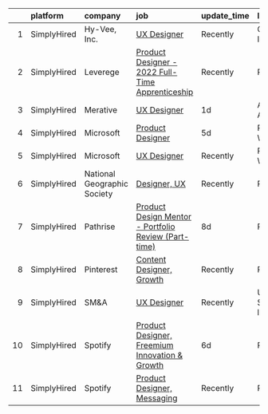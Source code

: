 

|    | platform    | company                     | job                                                                                                                                                          | update_time   | location                   |
|---:|:------------|:----------------------------|:-------------------------------------------------------------------------------------------------------------------------------------------------------------|:--------------|:---------------------------|
|  1 | SimplyHired | Hy-Vee, Inc.                | [UX Designer](https://www.simplyhired.com/job/91fCkVNCwnGC3kROUQjV3XBN-uDrUnSXTt2qHhHxte4i2VS_bgBndA?q=ux+designer)                                          | Recently      | Grimes, IA                 |
|  2 | SimplyHired | Leverege                    | [Product Designer - 2022 Full-Time Apprenticeship](https://www.simplyhired.com/job/f2PnrkNkoKjnF_c7MsOM41LbDj7RDHIKkfuGC1pKOOPB0dNQ0HmV5w?q=ux+designer)     | Recently      | Remote                     |
|  3 | SimplyHired | Merative                    | [UX Designer](https://www.simplyhired.com/job/1XkrOoi6EVcAzpOdj4xH6nJn3amcwgrkgy0Y-U-ilF390zyUp7Wnug?q=ux+designer)                                          | 1d            | Ann Arbor, MI              |
|  4 | SimplyHired | Microsoft                   | [Product Designer](https://www.simplyhired.com/job/ITXMljPORnBMdUI3mOh3c7vy4qveKf6JA5NCclGMPqtS_gk_oi4SjA?q=ux+designer)                                     | 5d            | Redmond, WA                |
|  5 | SimplyHired | Microsoft                   | [UX Designer](https://www.simplyhired.com/job/CP6E__rj_W36mZHfZywlLW5ExNh7YN9mrmS4g5XLD-gZn3PRTDITUA?q=ux+designer)                                          | Recently      | Redmond, WA                |
|  6 | SimplyHired | National Geographic Society | [Designer, UX](https://www.simplyhired.com/job/AcXhbHTwB0bLA8e_dNWXzySwptcIR4ncpJ0NgLaQG45NhayynKyMMg?q=ux+designer)                                         | Recently      | Remote                     |
|  7 | SimplyHired | Pathrise                    | [Product Design Mentor - Portfolio Review (Part-time)](https://www.simplyhired.com/job/7s_pMMerRaTgxgns9-nYH4c9f7Icxn2ZG_JqVI4e-yBYBrZMLnrNHA?q=ux+designer) | 8d            | Remote                     |
|  8 | SimplyHired | Pinterest                   | [Content Designer, Growth](https://www.simplyhired.com/job/r3rLZ8wDZxpE9zJ0WmWmkB6vKADvM4enwQNvRoPjurIWqrAC4bhnpw?q=ux+designer)                             | Recently      | Remote                     |
|  9 | SimplyHired | SM&A                        | [UX Designer](https://www.simplyhired.com/job/TzhjD3T3D3efB80un8SBy3gAdAz_XmE8BefzSkjlQM1RRm2ql2yCqg?q=ux+designer)                                          | Recently      | United States +4 locations |
| 10 | SimplyHired | Spotify                     | [Product Designer, Freemium Innovation & Growth](https://www.simplyhired.com/job/Kvw_SiGrQB-4O_L_w6kE8LRwEA9nFhTEvN3SB40918E8kMG3aqYvqg?q=ux+designer)       | 6d            | Remote                     |
| 11 | SimplyHired | Spotify                     | [Product Designer, Messaging](https://www.simplyhired.com/job/MskVA3Mrk0NQAmQNZQt-KyKVEwFa_2bK7TqsQG7Nj6LJSUSAkwGETw?q=ux+designer)                          | Recently      | Remote                     |